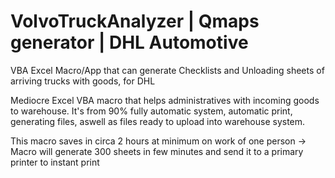 # VolvoTruckAnalyzer | Qmaps generator | DHL Automotive
VBA Excel Macro/App that can generate Checklists and Unloading sheets of arriving trucks with goods, for DHL

Mediocre Excel VBA macro that helps administratives with incoming goods to warehouse. It's from 90% fully automatic system, automatic print, generating files, aswell as files ready to upload into warehouse system.

This macro saves in circa 2 hours at minimum on work of one person -> Macro will generate 300 sheets in few minutes and send it to a primary printer to instant print
